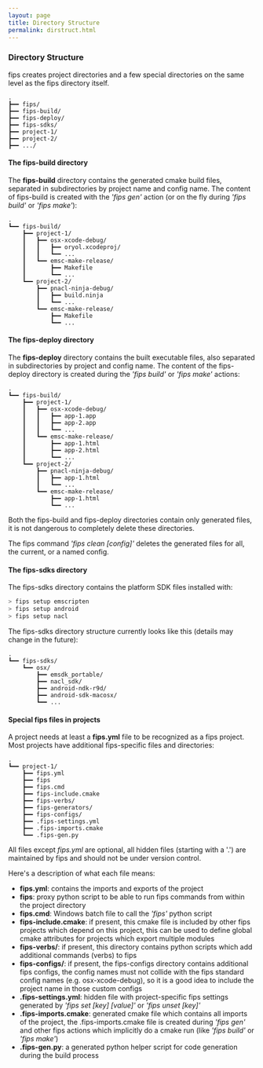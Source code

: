```yaml
---
layout: page
title: Directory Structure
permalink: dirstruct.html
---
```


### Directory Structure

fips creates project directories and a few special directories on the same
level as the fips directory itself.

```
.
┣━━ fips/
┣━━ fips-build/
┣━━ fips-deploy/
┣━━ fips-sdks/
┣━━ project-1/
┣━━ project-2/
┣━━ .../
```

#### The fips-build directory

The **fips-build** directory contains the generated cmake build files, 
separated in subdirectories by project name and config name. The
content of fips-build is created with the _'fips gen'_ action (or on the 
fly during _'fips build'_ or _'fips make'_):

```
.
┗━━ fips-build/
    ┣━━ project-1/
    ┃   ┣━━ osx-xcode-debug/
    ┃   ┃   ┣━━ oryol.xcodeproj/
    ┃   ┃   ┗━━ ...
    ┃   ┗━━ emsc-make-release/
    ┃       ┣━━ Makefile
    ┃       ┗━━ ...
    ┗━━ project-2/
        ┣━━ pnacl-ninja-debug/
        ┃   ┣━━ build.ninja
        ┃   ┗━━ ...
        ┗━━ emsc-make-release/
            ┣━━ Makefile
            ┗━━ ...
```

#### The fips-deploy directory

The **fips-deploy** directory contains the built executable files, also 
separated in subdirectories by project and config name. The content of the
fips-deploy directory is created during the _'fips build'_ or _'fips make'_
actions:

```
.
┗━━ fips-build/
    ┣━━ project-1/
    ┃   ┣━━ osx-xcode-debug/
    ┃   ┃   ┣━━ app-1.app
    ┃   ┃   ┣━━ app-2.app
    ┃   ┃   ┗━━ ...
    ┃   ┗━━ emsc-make-release/
    ┃       ┣━━ app-1.html
    ┃       ┣━━ app-2.html
    ┃       ┗━━ ...
    ┗━━ project-2/
        ┣━━ pnacl-ninja-debug/
        ┃   ┣━━ app-1.html
        ┃   ┗━━ ...
        ┗━━ emsc-make-release/
            ┣━━ app-1.html
            ┗━━ ...
```

Both the fips-build and fips-deploy directories contain only generated files,
it is not dangerous to completely delete these directories.

The fips command _'fips clean [config]'_ deletes the generated files for all, 
the current, or a named config.

#### The fips-sdks directory

The fips-sdks directory contains the platform SDK files installed with:

```bash
> fips setup emscripten
> fips setup android
> fips setup nacl
```

The fips-sdks directory structure currently looks like this (details
may change in the future):

```
.
┗━━ fips-sdks/
    ┗━━ osx/
        ┣━━ emsdk_portable/
        ┣━━ nacl_sdk/ 
        ┣━━ android-ndk-r9d/ 
        ┣━━ android-sdk-macosx/ 
        ┗━━ ...
```

#### Special fips files in projects

A project needs at least a **fips.yml** file to be recognized as a fips project.
Most projects have additional fips-specific files and directories:

```
.
┗━━ project-1/
    ┣━━ fips.yml 
    ┣━━ fips 
    ┣━━ fips.cmd 
    ┣━━ fips-include.cmake 
    ┣━━ fips-verbs/ 
    ┣━━ fips-generators/ 
    ┣━━ fips-configs/
    ┣━━ .fips-settings.yml
    ┣━━ .fips-imports.cmake
    ┗━━ .fips-gen.py
```

All files except _fips.yml_ are optional, all hidden files 
(starting with a '.') are maintained by fips and should not be under version
control.

Here's a description of what each file means:

- **fips.yml**: contains the imports and exports of the project
- **fips**: proxy python script to be able to run fips commands from within
the project directory
- **fips.cmd**: Windows batch file to call the _'fips'_ python script
- **fips-include.cmake**: if present, this cmake file is included by other fips 
projects which depend on this project, this can be used to define global 
cmake attributes for projects which export multiple modules
- **fips-verbs/**: if present, this directory contains python scripts which
add additional commands (verbs) to fips
- **fips-configs/**: if present, the fips-configs directory contains additional
fips configs, the config names must not collide with the fips standard config
names (e.g. osx-xcode-debug), so it is a good idea to include the project name
in those custom configs
- **.fips-settings.yml**: hidden file with project-specific fips settings 
generated by _'fips set [key] [value]'_ or _'fips unset [key]'_
- **.fips-imports.cmake**: generated cmake file which contains all imports of
the project, the .fips-imports.cmake file is created during _'fips gen'_ and
other fips actions which implicitly do a cmake run (like _'fips build'_ or
_'fips make'_)
- **.fips-gen.py**: a generated python helper script for code generation during
the build process



